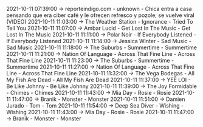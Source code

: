 2021-10-11 07:39:00 -> reporteindigo.com - unknown - Chica entra a casa pensando que era ciber café y le ofrecen refresco y pozole; se vuelve viral (VIDEO)
2021-10-11 11:03:00 -> The Weather Station - Ignorance - Tried To Tell You
2021-10-11 11:07:00 -> Ambar Lucid - Get Lost In The Music - Get Lost In The Music
2021-10-11 11:11:00 -> Polar Noir - If Everybody Listened - If Everybody Listened
2021-10-11 11:14:00 -> Jessica Winter - Sad Music - Sad Music
2021-10-11 11:18:00 -> The Suburbs - Summertime - Summertime
2021-10-11 11:21:00 -> Nation Of Language - Across That Fine Line - Across That Fine Line
2021-10-11 11:23:00 -> The Suburbs - Summertime - Summertime
2021-10-11 11:27:00 -> Nation Of Language - Across That Fine Line - Across That Fine Line
2021-10-11 11:32:00 -> The Vega Bodegas - All My Fish Are Dead - All My Fish Are Dead
2021-10-11 11:37:00 -> YEE LOI - Be Like Johnny - Be Like Johnny
2021-10-11 11:39:00 -> The Joy Formidable - Chimes - Chimes
2021-10-11 11:43:00 -> Mia Day - Rosie - Rosie
2021-10-11 11:47:00 -> Branik - Monster - Monster
2021-10-11 11:51:00 -> Damien Jurado - Tom - Tom
2021-10-11 11:54:00 -> Deep Sea Diver - Wishing - Wishing
2021-10-11 11:43:00 -> Mia Day - Rosie - Rosie
2021-10-11 11:47:00 -> Branik - Monster - Monster
